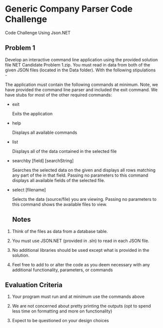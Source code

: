 # Generic Company Parser Code Challenge
Code Challenge Using Json.NET

## Problem 1

Develop an interactive command line application using the provided solution file NET Candidate Problem 1.zip. You must read in data from both of the given JSON files (located in the Data folder). With the following stipulations -

 

The application must contain the following commands at minimum. Note, we have provided the command line parser and included the exit command. We have stubs for most of the other required commands:

 

- exit

    Exits the application

- help

    Displays all available commands

- list

    Displays all of the data contained in the selected file

- searchby [field] [searchString]

    Searches the selected data on the given <field> and displays all rows matching any part of the <searchString> in that field. Passing no parameters to this command displays all available fields of the selected file.

- select [filename]

    Selects the data (source/file) you are viewing. Passing no parameters to this command shows the available files to view.

   
   ## Notes

1. Think of the files as data from a database table.

2. You must use JSON.NET (provided in .sln) to read in each JSON file.

3. No additional libraries should be used except what is provided in the solution.

4. Feel free to add to or alter the code as you deem necessary with any additional functionality, parameters, or commands

 
## Evaluation Criteria

 1. Your program must run and at minimum use the commands above

 2. We are not concerned about pretty printing the outputs (opt to spend less time on formatting and more on functionality)

 3. Expect to be questioned on your design choices